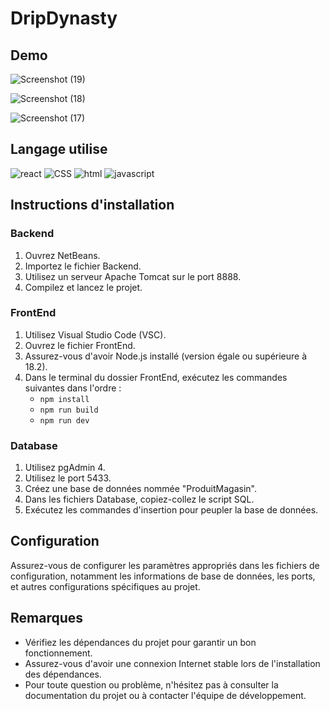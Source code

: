 # DripDynasty

<h2>Demo</h2>

![Screenshot (19)](https://github.com/AymarBale/DripDynasty/assets/62848857/422cf729-0428-4abd-85c6-546bf4f17807)

![Screenshot (18)](https://github.com/AymarBale/DripDynasty/assets/62848857/71f7a5a3-a1db-412d-b418-720f19e611bc)

![Screenshot (17)](https://github.com/AymarBale/DripDynasty/assets/62848857/0baf9fbd-767f-4bf5-ba27-591930c15ca0)


<h2> Langage utilise</h2>

![react](https://img.shields.io/badge/React-20232A?style=for-the-badge&logo=react&logoColor=61DAFB)
![CSS](https://img.shields.io/badge/CSS3-1572B6?style=for-the-badge&logo=css3&logoColor=white)
![html](https://img.shields.io/badge/HTML5-E34F26?style=for-the-badge&logo=html5&logoColor=white)
![javascript](https://img.shields.io/badge/JavaScript-323330?style=for-the-badge&logo=javascript&logoColor=F7DF1E)

## Instructions d'installation

### Backend
1. Ouvrez NetBeans.
2. Importez le fichier Backend.
3. Utilisez un serveur Apache Tomcat sur le port 8888.
4. Compilez et lancez le projet.

### FrontEnd
1. Utilisez Visual Studio Code (VSC).
2. Ouvrez le fichier FrontEnd.
3. Assurez-vous d'avoir Node.js installé (version égale ou supérieure à 18.2).
4. Dans le terminal du dossier FrontEnd, exécutez les commandes suivantes dans l'ordre :
    - `npm install`
    - `npm run build`
    - `npm run dev`

### Database
1. Utilisez pgAdmin 4.
2. Utilisez le port 5433.
3. Créez une base de données nommée "ProduitMagasin".
4. Dans les fichiers Database, copiez-collez le script SQL.
5. Exécutez les commandes d'insertion pour peupler la base de données.

## Configuration
Assurez-vous de configurer les paramètres appropriés dans les fichiers de configuration, notamment les informations de base de données, les ports, et autres configurations spécifiques au projet.

## Remarques
- Vérifiez les dépendances du projet pour garantir un bon fonctionnement.
- Assurez-vous d'avoir une connexion Internet stable lors de l'installation des dépendances.
- Pour toute question ou problème, n'hésitez pas à consulter la documentation du projet ou à contacter l'équipe de développement.
